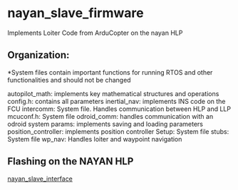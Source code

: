 # nayan_slave_firmware
Implements Loiter Code from ArduCopter on the nayan HLP

## Organization: 
*System files contain important functions for running RTOS and other functionalities and should not be changed

autopilot_math: implements key mathematical structures and operations
config.h: contains all parameters
inertial_nav: implements INS code on the FCU
intercomm: System file. Handles communication between HLP and LLP
mcuconf.h: System file
odroid_comm: handles communication with an odroid system
params: implements saving and loading parameters
position_controller: implements position controller
Setup: System file
stubs: System file
wp_nav: Handles loiter and waypoint navigation

## Flashing on the NAYAN HLP
[nayan_slave_interface](http://aus.co.in/wiki/Nayan_AP_Slave_Processor)
